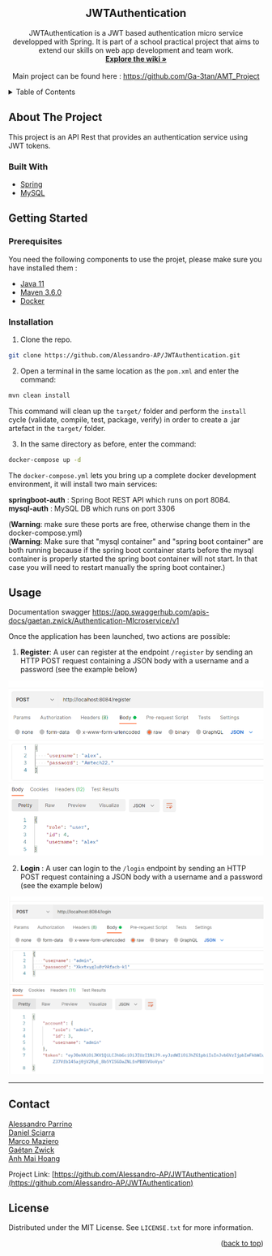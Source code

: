 <div align="center">
  <h2>JWTAuthentication</h2>
  <p>
    JWTAuthentication is a JWT based authentication micro service developped with Spring. It is part of a school practical project that aims to extend our skills on web app development and team work.<br>
    <a href="https://github.com/Alessandro-AP/JWTAuthentication/wiki"><strong>Explore the wiki »</strong></a><br><br>
    Main project can be found here :
    <a href="https://github.com/Ga-3tan/AMT_Project">https://github.com/Ga-3tan/AMT_Project</a>
  </p>
</div>


<!-- TABLE OF CONTENTS -->

<details>
  <summary>Table of Contents</summary>
  <ol>
    <li>
      <a href="#about-the-project">About The Project</a>
      <ul>
        <li><a href="#built-with">Built With</a></li>
      </ul>
    </li>
    <li>
      <a href="#getting-started">Getting Started</a>
      <ul>
        <li><a href="#prerequisites">Prerequisites</a></li>
        <li><a href="#installation">Installation</a></li>
      </ul>
    </li>
    <li><a href="#usage">Usage</a></li>
    <li><a href="#contact">Contact</a></li>
    <li><a href="#license">License</a></li>
  </ol>
</details>


<!-- ABOUT THE PROJECT -->

## About The Project

This project is an API Rest that provides an authentication service using JWT tokens.


### Built With

* [Spring](https://spring.io/)
* [MySQL](https://www.mysql.com/)

<!-- GETTING STARTED -->

## Getting Started
### Prerequisites

You need the following components to use the projet, please make sure you have installed them :

* [Java 11](https://jdk.java.net/11/)
* [Maven 3.6.0](https://maven.apache.org/install.html)
* [Docker](https://docs.docker.com/get-docker/)

### Installation
1. Clone the repo.

```sh
git clone https://github.com/Alessandro-AP/JWTAuthentication.git
```

2. Open a terminal in the same location as the `pom.xml` and enter the command:
```sh
mvn clean install
```
This command will clean up the `target/` folder and perform the `install` cycle (validate, compile, test, package, verify) in order to create a .jar artefact in the `target/` folder.

3. In the same directory as before, enter the command: 
```sh
docker-compose up -d
```
The `docker-compose.yml` lets you bring up a complete docker development environment, it will install two main services:

**springboot-auth** : Spring Boot REST API which runs on port 8084.<br>
**mysql-auth** : MySQL DB which runs on port 3306

(**Warning**: make sure these ports are free, otherwise change them in the docker-compose.yml) <br>
(**Warning**: Make sure that "mysql container" and "spring boot container" are both running because if the spring boot container starts before the mysql container is properly started the spring boot container will not start.
In that case you will need to restart manually the spring boot container.)
## Usage
Documentation swagger https://app.swaggerhub.com/apis-docs/gaetan.zwick/Authentication-MIcroservice/v1 

Once the application has been launched, two actions are possible:

1. **Register**: A user can register at the endpoint `/register` by sending an HTTP POST request containing a JSON body with a username and a password (see the example below)

![register](reamde_images/register.png)

2. **Login** : A user can login to the `/login` endpoint by sending an HTTP POST request containing a JSON body with a username and a password (see the example below)

![login](reamde_images/login.png)

---

<!-- CONTACT -->
## Contact
[Alessandro Parrino](https://github.com/Alessandro-AP) <br>
[Daniel Sciarra](https://github.com/DS-Daniel) <br>
[Marco Maziero](https://github.com/MazieroMarco) <br>
[Gaétan Zwick](https://github.com/Ga-3tan) <br>
[Anh Mai Hoang](https://github.com/MaIT-HgA) <br>

Project Link: [https://github.com/Alessandro-AP/JWTAuthentication](https://github.com/Alessandro-AP/JWTAuthentication)

<!-- LICENSE -->
## License

Distributed under the MIT License. See `LICENSE.txt` for more information.

<p align="right">(<a href="#top">back to top</a>)</p>
